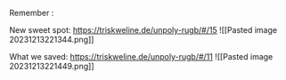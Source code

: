 Remember :

New sweet spot:
https://triskweline.de/unpoly-rugb/#/15
![[Pasted image 20231213221344.png]]


What we saved:
https://triskweline.de/unpoly-rugb/#/11
![[Pasted image 20231213221449.png]]